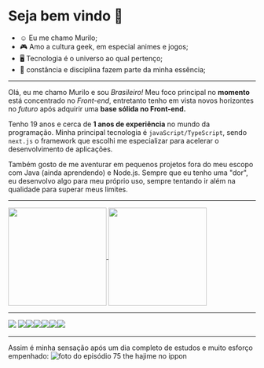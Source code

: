 # Seja bem vindo 👋

- ☺️ Eu me chamo Murilo;
- 🎮 Amo a cultura geek, em especial animes e jogos;
- 🖥️ Tecnologia é o universo ao qual pertenço;
- 💪 constância e disciplina fazem parte da minha essência;

<hr />

Olá, eu me chamo Murilo e sou _Brasileiro!_ Meu foco principal no **momento** está concentrado no _Front-end_, entretanto tenho em vista novos horizontes no _futuro_ após adquirir uma **base sólida no Front-end.**

Tenho 19 anos e cerca de **1 anos de experiência** no mundo da programação. Minha principal tecnologia é `javaScript/TypeScript`, sendo `next.js` o framework que escolhi
me especializar para acelerar o desenvolvimento de aplicações. 

Também gosto de me aventurar em pequenos projetos fora do meu escopo com Java (ainda aprendendo) e Node.js. Sempre que eu tenho uma "dor", eu desenvolvo algo para meu próprio uso, sempre tentando ir além na qualidade para superar meus limites. 

<hr>

<a href="https://github.com/Zafkiel45/github-readme-stats">
    <img height=200 align="center" src="https://github-readme-stats.vercel.app/api?username=Zafkiel45&show_icons=true&theme=transparent&locale=pt-br" />
<a/>
<a href="https://github.com/Zafkiel45/convoychat">
  <img height=200 align="center" src="https://github-readme-stats.vercel.app/api/top-langs?username=Zafkiel45&show_icons=true&theme=transparent&layout=compact&langs_count=8&card_width=200" />
</a>

<hr>

<img src="https://img.shields.io/badge/HTML5-E34F26?style=for-the-badge&logo=html5&logoColor=white" > <img src="https://img.shields.io/badge/CSS3-1572B6?style=for-the-badge&logo=css3&logoColor=white" ><img src="https://img.shields.io/badge/JavaScript-F7DF1E?style=for-the-badge&logo=javascript&logoColor=black" ><img src="https://img.shields.io/badge/TypeScript-007ACC?style=for-the-badge&logo=typescript&logoColor=white" ><img src="https://img.shields.io/badge/Sass-CC6699?style=for-the-badge&logo=sass&logoColor=white" ><img src="https://img.shields.io/badge/React-20232A?style=for-the-badge&logo=react&logoColor=61DAFB" ><img src="https://img.shields.io/badge/Tailwind_CSS-38B2AC?style=for-the-badge&logo=tailwind-css&logoColor=white" >

<hr>

Assim é minha sensação após um dia completo de estudos e muito esforço empenhado:
![foto do episódio 75 the hajime no ippon](https://github.com/Zafkiel45/PDF-Repositorio/blob/main/Captura%20de%20Tela%20(1497)(1).png)



